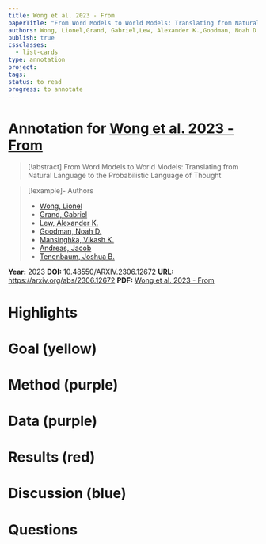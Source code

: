 ```yaml
---
title: Wong et al. 2023 - From
paperTitle: "From Word Models to World Models: Translating from Natural Language to the Probabilistic Language of Thought"
authors: Wong, Lionel,Grand, Gabriel,Lew, Alexander K.,Goodman, Noah D.,Mansinghka, Vikash K.,Andreas, Jacob,Tenenbaum, Joshua B.
publish: true
cssclasses:
  - list-cards
type: annotation
project:
tags:
status: to read
progress: to annotate
---
```

# Annotation for [Wong et al. 2023 - From](Papers/References/Wong%20et%20al.%202023%20-%20From)

> [!abstract] From Word Models to World Models: Translating from Natural Language to the Probabilistic Language of Thought

> [!example]- Authors
> - [Wong, Lionel](Wong%2C%20Lionel)
> - [Grand, Gabriel](Grand%2C%20Gabriel)
> - [Lew, Alexander K.](Lew%2C%20Alexander%20K.)
> - [Goodman, Noah D.](Goodman%2C%20Noah%20D.)
> - [Mansinghka, Vikash K.](Mansinghka%2C%20Vikash%20K.)
> - [Andreas, Jacob](Andreas%2C%20Jacob)
> - [Tenenbaum, Joshua B.](Tenenbaum%2C%20Joshua%20B.)

**Year:** 2023
**DOI:** 10.48550/ARXIV.2306.12672
**URL:** https://arxiv.org/abs/2306.12672
**PDF:** [Wong et al. 2023 - From](Papers/PDFs/Wong%20et%20al.%202023%20-%20From%20Word%20Models%20to%20World%20Models%20Translating%20from%20Natural%20Language%20to%20the%20Probabilistic%20Language%20of%20Thought.pdf)

# Highlights


# Goal (yellow)


# Method (purple)


# Data (purple)


# Results (red)


# Discussion (blue)


# Questions

